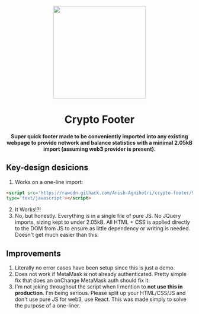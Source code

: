 <p align='center'><img src='https://support.mycrypto.com/images/mycrypto-logo.png' width='250'/></p>
<h1 align='center'>Crypto Footer</h1>
<h4 align='center'> Super quick footer made to be conveniently imported into any existing webpage to provide network and balance statistics with a minimal 2.05kB import (assuming web3 provider is present).</h4>

## Key-design desicions
1. Works on a one-line import:
```html
<script src='https://rawcdn.githack.com/Anish-Agnihotri/crypto-footer/9535dbdfbffc4b19b067c38593160b0551f235f9/footer.min.js' 
type='text/javascript'></script>
```
2. It Works!?!
3. No, but honestly. Everything is in a single file of pure JS. No JQuery imports, sizing kept to under 2.05kB. All HTML + CSS is applied directly to the DOM from JS to ensure as little dependency or writing is needed. Doesn't get much easier than this.

## Improvements
1. Literally no error cases have been setup since this is just a demo. 
2. Does not work if MetaMask is not already authenticated. Pretty simple fix that does an onChange MetaMask auth should fix it.
3. I'm not joking throughout the script when I mention to **not use this in production**. I'm being serious. Please split up your HTML/CSS/JS and don't use pure JS for web3, use React. This was made simply to solve the purpose of a one-liner.
